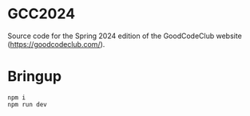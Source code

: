 # GCC2024

Source code for the Spring 2024 edition of the GoodCodeClub website (https://goodcodeclub.com/).

# Bringup

```
npm i
npm run dev
```
